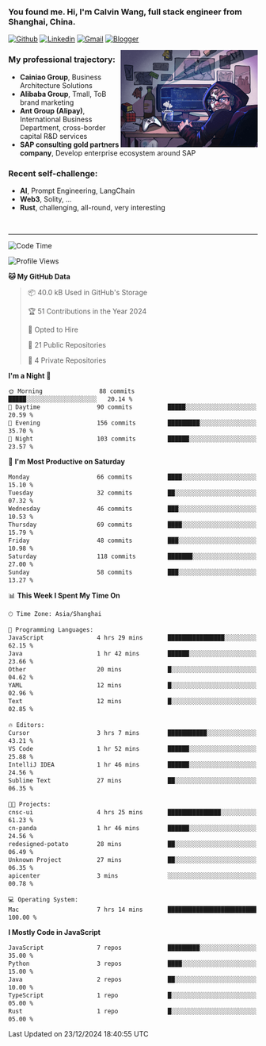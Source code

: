<!-- Greeting -->
### You found me. Hi, I'm Calvin Wang, full stack engineer from Shanghai, China.

[![Github](https://img.shields.io/badge/-Github-000?style=flat&logo=Github&logoColor=white)](https://github.com/wangjunneil)
[![Linkedin](https://img.shields.io/badge/-LinkedIn-blue?style=flat&logo=Linkedin&logoColor=white)](https://www.linkedin.com/in/wangjunneil/)
[![Gmail](https://img.shields.io/badge/-Gmail-c14438?style=flat&logo=Gmail&logoColor=white)](mailto:wangjunneil@gmail.com)
[![Blogger](https://img.shields.io/badge/-Blogger-gray?style=flat&logo=Blogger&logoColor=white)](https://www.wangjun.dev)

<!--Introduction -->

<img align="right" alt="img" src="https://raw.githubusercontent.com/wangjunneil/wangjunneil/main/imgs/cover_image.png" width="55%" height="auto" />

### My professional trajectory: 
- **Cainiao Group**, Business Architecture Solutions
- **Alibaba Group**, Tmall, ToB brand marketing
- **Ant Group (Alipay)**, International Business Department, cross-border capital R&D services
- **SAP consulting gold partners company**, Develop enterprise ecosystem around SAP
### Recent self-challenge:
- **AI**, Prompt Engineering, LangChain
- **Web3**, Solity, ...
- **Rust**, challenging, all-round, very interesting

<br/>

---
<!-- Your badges -->

<!--START_SECTION:waka-->
![Code Time](http://img.shields.io/badge/Code%20Time-308%20hrs%2038%20mins-blue)

![Profile Views](http://img.shields.io/badge/Profile%20Views-0-blue)

**🐱 My GitHub Data** 

> 📦 40.0 kB Used in GitHub's Storage 
 > 
> 🏆 51 Contributions in the Year 2024
 > 
> 💼 Opted to Hire
 > 
> 📜 21 Public Repositories 
 > 
> 🔑 4 Private Repositories 
 > 
**I'm a Night 🦉** 

```text
🌞 Morning                88 commits          █████░░░░░░░░░░░░░░░░░░░░   20.14 % 
🌆 Daytime                90 commits          █████░░░░░░░░░░░░░░░░░░░░   20.59 % 
🌃 Evening                156 commits         █████████░░░░░░░░░░░░░░░░   35.70 % 
🌙 Night                  103 commits         ██████░░░░░░░░░░░░░░░░░░░   23.57 % 
```
📅 **I'm Most Productive on Saturday** 

```text
Monday                   66 commits          ████░░░░░░░░░░░░░░░░░░░░░   15.10 % 
Tuesday                  32 commits          ██░░░░░░░░░░░░░░░░░░░░░░░   07.32 % 
Wednesday                46 commits          ███░░░░░░░░░░░░░░░░░░░░░░   10.53 % 
Thursday                 69 commits          ████░░░░░░░░░░░░░░░░░░░░░   15.79 % 
Friday                   48 commits          ███░░░░░░░░░░░░░░░░░░░░░░   10.98 % 
Saturday                 118 commits         ███████░░░░░░░░░░░░░░░░░░   27.00 % 
Sunday                   58 commits          ███░░░░░░░░░░░░░░░░░░░░░░   13.27 % 
```


📊 **This Week I Spent My Time On** 

```text
🕑︎ Time Zone: Asia/Shanghai

💬 Programming Languages: 
JavaScript               4 hrs 29 mins       ████████████████░░░░░░░░░   62.15 % 
Java                     1 hr 42 mins        ██████░░░░░░░░░░░░░░░░░░░   23.66 % 
Other                    20 mins             █░░░░░░░░░░░░░░░░░░░░░░░░   04.62 % 
YAML                     12 mins             █░░░░░░░░░░░░░░░░░░░░░░░░   02.96 % 
Text                     12 mins             █░░░░░░░░░░░░░░░░░░░░░░░░   02.85 % 

🔥 Editors: 
Cursor                   3 hrs 7 mins        ███████████░░░░░░░░░░░░░░   43.21 % 
VS Code                  1 hr 52 mins        ██████░░░░░░░░░░░░░░░░░░░   25.88 % 
IntelliJ IDEA            1 hr 46 mins        ██████░░░░░░░░░░░░░░░░░░░   24.56 % 
Sublime Text             27 mins             ██░░░░░░░░░░░░░░░░░░░░░░░   06.35 % 

🐱‍💻 Projects: 
cnsc-ui                  4 hrs 25 mins       ███████████████░░░░░░░░░░   61.23 % 
cn-panda                 1 hr 46 mins        ██████░░░░░░░░░░░░░░░░░░░   24.56 % 
redesigned-potato        28 mins             ██░░░░░░░░░░░░░░░░░░░░░░░   06.49 % 
Unknown Project          27 mins             ██░░░░░░░░░░░░░░░░░░░░░░░   06.35 % 
apicenter                3 mins              ░░░░░░░░░░░░░░░░░░░░░░░░░   00.78 % 

💻 Operating System: 
Mac                      7 hrs 14 mins       █████████████████████████   100.00 % 
```

**I Mostly Code in JavaScript** 

```text
JavaScript               7 repos             █████████░░░░░░░░░░░░░░░░   35.00 % 
Python                   3 repos             ████░░░░░░░░░░░░░░░░░░░░░   15.00 % 
Java                     2 repos             ██░░░░░░░░░░░░░░░░░░░░░░░   10.00 % 
TypeScript               1 repo              █░░░░░░░░░░░░░░░░░░░░░░░░   05.00 % 
Rust                     1 repo              █░░░░░░░░░░░░░░░░░░░░░░░░   05.00 % 
```




 Last Updated on 23/12/2024 18:40:55 UTC
<!--END_SECTION:waka-->
